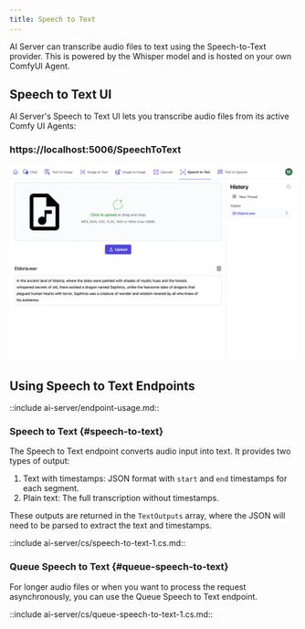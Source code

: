 ```yaml
---
title: Speech to Text
---
```


AI Server can transcribe audio files to text using the Speech-to-Text provider. This is powered by the Whisper model and is hosted on your own ComfyUI Agent.

## Speech to Text UI

AI Server's Speech to Text UI lets you transcribe audio files from its active Comfy UI Agents:

<div class="not-prose">
    <h3 class="text-4xl text-center text-indigo-800 pb-3">
        <span class="text-gray-300">https://localhost:5006</span>/SpeechToText
    </h3>
</div>

![](/img/pages/ai-server/uis/SpeechToText.webp)

## Using Speech to Text Endpoints

::include ai-server/endpoint-usage.md::

### Speech to Text {#speech-to-text}

The Speech to Text endpoint converts audio input into text. It provides two types of output:

1. Text with timestamps: JSON format with `start` and `end` timestamps for each segment.
2. Plain text: The full transcription without timestamps.

These outputs are returned in the `TextOutputs` array, where the JSON will need to be parsed to extract the text and timestamps.

::include ai-server/cs/speech-to-text-1.cs.md::

### Queue Speech to Text {#queue-speech-to-text}

For longer audio files or when you want to process the request asynchronously, you can use the Queue Speech to Text endpoint.

::include ai-server/cs/queue-speech-to-text-1.cs.md::

